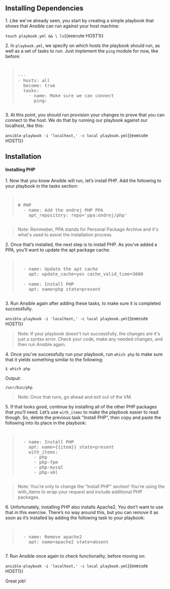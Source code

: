 ## Installing Dependencies
1\. Like we've already seen, you start by creating a simple playbook that shows that Ansible can run against your host machine:

`touch playbook.yml && \
ls`{{execute HOST1}}

2\. In `playbook.yml`, we specify on which hosts the playbook should run, as well as a set of tasks to run. Just implement the `ping` module for now, like before:

<pre class="file" data-filename="playbook.yml" data-target="append"><blockquote>
---
- hosts: all
  become: true
  tasks:
    - name: Make sure we can connect
      ping:
</blockquote></pre>

3\. At this point, you should run provision your changes to prove that you can connect to the host. We do that by running our playbook against our localhost, like this:

`ansible-playbook -i 'localhost,' -c local playbook.yml`{{execute HOST1}}

## Installation

#### Installing PHP

1\. Now that you know Ansible will run, let’s install PHP. Add the following to your playbook in the tasks section:

<pre class="file" data-filename="playbook.yml" data-target="append"><blockquote>
# PHP
  - name: Add the ondrej PHP PPA
    apt_repository: repo='ppa:ondrej/php'
</blockquote></pre>

>Note: Remmeber, PPA stands for Personal Package Archive and it's what's used to assist the installation process.

2\. Once that’s installed, the next step is to install PHP. As you’ve added a PPA, you’ll want to update the apt package cache:

<pre class="file" data-filename="playbook.yml" data-target="append"><blockquote>
  - name: Update the apt cache
    apt: update_cache=yes cache_valid_time=3600

  - name: Install PHP
    apt: name=php state=present
</blockquote></pre>

3\. Run Ansible again after adding these tasks, to make sure it is completed successfully.

`ansible-playbook -i 'localhost,' -c local playbook.yml`{{execute HOST1}}

>Note: If your playbook doesn't run successfully, the changes are it's just a syntax error. Check your code, make any needed changes, and then run Ansible again.

4\. Once you’ve successfully run your playbook, run `which php` to make sure that it yields something similar to the following:

```
$ which php
```

Output:

```
/usr/bin/php
```

>Note: Once that runs, go ahead and exit out of the VM.

5\. If that looks good, continue by installing all of the other PHP packages that you’ll need. Let’s use `with_items` to make the playbook easier to read though. So, delete the previous task "Install PHP", then copy and paste the following into its place in the playbook:

<pre><blockquote>
  - name: Install PHP
    apt: name={{item}} state=present
    with_items:
      - php
      - php-fpm
      - php-mysql
      - php-xml
</blockquote></pre>

>Note: You're only to change the "Install PHP" section! You're using the with_items to wrap your request and include additional PHP packages.

6\. Unfortunately, installing PHP also installs Apache2. You don’t want to use that in this exercise. There’s no way around this, but you can remove it as soon as it’s installed by adding the following task to your playbook:

<pre class="file" data-filename="playbook.yml" data-target="append"><blockquote>
  - name: Remove apache2
    apt: name=apache2 state=absent
</blockquote></pre>

7\. Run Ansible once again to check functionality, before moving on:

`ansible-playbook -i 'localhost,' -c local playbook.yml`{{execute HOST1}}

Great job!
